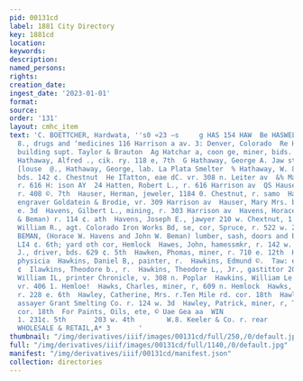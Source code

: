 ```yaml
---
pid: 00131cd
label: 1881 City Directory
key: 1881cd
location: 
keywords: 
description: 
named_persons: 
rights: 
creation_date: 
ingest_date: '2023-01-01'
format: 
source: 
order: '131'
layout: cmhc_item
text: 'C. BOETTCHER, Hardwata, ''s0 «23 —s     g HAS 154 HAW  Be HASWELL, , WILLIAM
  8., drugs and ‘medicines 116 Harrison a av. 3: Denver, Colorado  Re Hatch, YT, J.
  building supt. Taylor & Brauton  Ag Hatchar a, coon ge, miner, bids. 224 ¢, 5th  <2
  Hathaway, Alfred ., cik. ry. 118 e, 7th  G Hathaway, George A. Jaw student, r. Mansion
  [louse  @., Hathaway, George, lab. La Plata Smelter  % Hathaway, W. 8, carpenter,
  bds. 142 ¢. Chestnut  He ITatton, eae dC. vr. 308 n. Leiter av  &% Matten, Orpheus,
  r. 616 H: ison AY  24 Hatten, Robert L., r. 616 Harrison av  QS Hause, Samuel, teamster,
  r. 408 ©. 7th  Hauser, Herman, jeweler, 1184 0. Chestnut, r. samo  Hauser, Irving,
  engraver Goldatein & Brodie, vr. 309 Harrison av  Hauser, Mary Mrs. boarding, 140
  e. 3d  Havens, Gilbert L., mining, r. 303 Harrison av  Havens, Horace W., (Ilavens
  & Beman) r. 114 ¢. ath  Havens, Joseph E., jawyer 210 w. Chextnut, 1. 5  Havens,
  William R., agt. Colorado Iron Works Bd, se, cor, Spruce, r. 522 w. 2d  HAVENS &
  BEMAN, (Horace W. Havens and John W. Beman) lumber, sash, doors and blinds. Office
  LI4 ¢. 6th; yard oth cor, Hemlock  Hawes, John, hamessmkr, r. 142 w. Gth  Hawk,
  J., driver, bds. 629 ¢. 5th  Hawken, Phomas, miner, r. 710 e. 12th  Hawkins, Addison,
  physicia  Hawkins, Daniel B,, painter, r.  Hawkins, Edmund ©.  Taw: ey George D.,
  ¢  Ilawkins, Theodore b., r.  Hawkins, Theodore L,, Jr., gastittor 203 w. 4th  Hawkins,
  William IL, printer Chronicle, v. 308 n. Poplar  Hawkins, William Le earpenter,
  vr. 406 1. Hemloe!  Hawks, Charles, miner, r, 609 n. Hemlock  Hawks, Henry, miner,
  r. 228 e. 6th  Hawley, Catherine, Mrs. r.Ten Mile rd. cor. 18th  Hawley, C. DeF’.,
  assayer Grant Smelting Co. r. 124 w. 3d  Hawley, Patrick, miner, r, Ten Mile rd.
  cor. 18th  For Paints, Oils, ete, © Uae Gea aa  WIN                               ay.
  1. 231¢. 5th       203 w. 4th        W.8. Keeler & Co. r. rear            CR EORERS,
  WHOLESALE & RETAIL,A* 3       '
thumbnail: "/img/derivatives/iiif/images/00131cd/full/250,/0/default.jpg"
full: "/img/derivatives/iiif/images/00131cd/full/1140,/0/default.jpg"
manifest: "/img/derivatives/iiif/00131cd/manifest.json"
collection: directories
---
```

